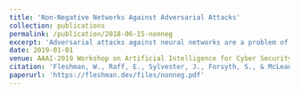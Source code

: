 ```yaml
---
title: 'Non-Negative Networks Against Adversarial Attacks'
collection: publications
permalink: /publication/2018-06-15-nonneg
excerpt: 'Adversarial attacks against neural networks are a problem of considerable importance, for which effective defenses are not yet readily available. We make progress toward this problem by showing that non-negative weight constraints can be used to improve resistance in specific scenarios. In particular, we show that they can provide an effective defense for binary classification problems with asymmetric cost, such as malware or spam detection. We also show the potential for non-negativity to be helpful to non-binary problems by applying it to image classification.'
date: 2019-01-01
venue: AAAI-2019 Workshop on Artificial Intelligence for Cyber Security
citation: 'Fleshman, W., Raff, E., Sylvester, J., Forsyth, S., & McLean, M. (2019). Non-Negative Networks Against Adversarial Attacks. In  AAAI-2019 Workshop on Artificial Intelligence for Cyber Security.'
paperurl: 'https://fleshman.dev/files/nonneg.pdf'
---
```

